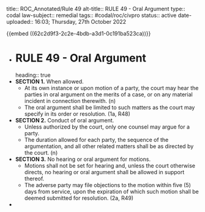 title:: ROC_Annotated/Rule 49
alt-title:: RULE 49 - Oral Argument
type:: codal
law-subject:: remedial
tags:: #codal/roc/civpro
status:: active
date-uploaded:: 16:03; Thursday, 27th October 2022

{{embed ((62c2d9f3-2c2e-4bdb-a3d1-0c191ba523ca))}}

- # RULE 49 - Oral Argument
  heading:: true
- **SECTION 1.** When allowed.
	- At its own instance or upon motion of a party, the court may hear the parties in oral argument on the merits of a case, or on any material incident in connection therewith. (n)
	- The oral argument shall be limited to such matters as the court may specify in its order or resolution. (1a, R48)
- **SECTION 2.** Conduct of oral argument.
	- Unless authorized by the court, only one counsel may argue for a party.
	- The duration allowed for each party, the sequence of the argumentation, and all other related matters shall be as directed by the court. (n)
- **SECTION 3.** No hearing or oral argument for motions.
	- Motions shall not be set for hearing and, unless the court otherwise directs, no hearing or oral argument shall be allowed in support thereof.
	- The adverse party may file objections to the motion within five (5) days from service, upon the expiration of which such motion shall be deemed submitted for resolution. (2a, R49)
-
